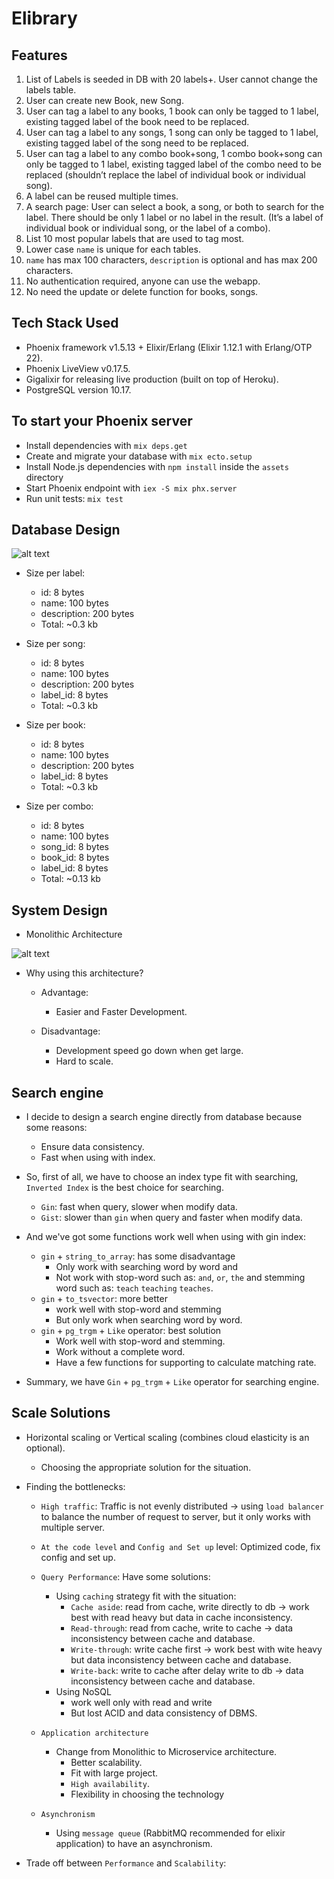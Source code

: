 # Elibrary

## Features

  1. List of Labels is seeded in DB with 20 labels+. User cannot change the labels table.
  2. User can create new Book, new Song.
  3. User can tag a label to any books, 1 book can only be tagged to 1 label, existing tagged label of the book need to be replaced.
  4. User can tag a label to any songs, 1 song can only be tagged to 1 label, existing tagged label of the song need to be replaced.
  5. User can tag a label to any combo book+song, 1 combo book+song can only be tagged to 1 label, existing tagged label of the combo need to be replaced (shouldn’t replace the label of individual book or individual song).
  6. A label can be reused multiple times.
  7. A search page: User can select a book, a song, or both to search for the label. There should be only 1 label or no label in the result. (It’s a label of individual book or individual song, or the label of a combo).
  8. List 10 most popular labels that are used to tag most.
  9. Lower case `name` is unique for each tables.
  10. `name` has max 100 characters, `description` is optional and has max 200 characters.
  11. No authentication required, anyone can use the webapp.
  12. No need the update or delete function for books, songs.

## Tech Stack Used

  * Phoenix framework v1.5.13 + Elixir/Erlang (Elixir 1.12.1 with Erlang/OTP 22).
  * Phoenix LiveView v0.17.5.
  * Gigalixir for releasing live production (built on top of Heroku).
  * PostgreSQL version 10.17.

## To start your Phoenix server

  * Install dependencies with `mix deps.get`
  * Create and migrate your database with `mix ecto.setup`
  * Install Node.js dependencies with `npm install` inside the `assets` directory
  * Start Phoenix endpoint with `iex -S mix phx.server`
  * Run unit tests: `mix test`

## Database Design

  ![alt text](../main/assets/static/images/db_design.JPG)

  * Size per label:
    * id: 8 bytes
    * name: 100 bytes
    * description: 200 bytes
    * Total: ~0.3 kb

  * Size per song:
    * id: 8 bytes
    * name: 100 bytes
    * description: 200 bytes
    * label_id: 8 bytes
    * Total: ~0.3 kb

  * Size per book:
    * id: 8 bytes
    * name: 100 bytes
    * description: 200 bytes
    * label_id: 8 bytes
    * Total: ~0.3 kb

  * Size per combo:
    * id: 8 bytes
    * name: 100 bytes
    * song_id: 8 bytes
    * book_id: 8 bytes
    * label_id: 8 bytes
    * Total: ~0.13 kb

## System Design

  * Monolithic Architecture

  ![alt text](../main/assets/static/images/system_design.JPG)

  * Why using this architecture?

    * Advantage:
      - Easier and Faster Development.

    * Disadvantage:
      - Development speed go down when get large.
      - Hard to scale.

## Search engine

  * I decide to design a search engine directly from database because some reasons:
    - Ensure data consistency.
    - Fast when using with index.

  * So, first of all, we have to choose an index type fit with searching, `Inverted Index` is the best choice for searching.
    - `Gin`: fast when query, slower when modify data.
    - `Gist`: slower than `gin` when query and faster when modify data.

  * And we've got some functions work well when using with gin index:
    * `gin` + `string_to_array`: has some disadvantage
      - Only work with searching word by word and 
      - Not work with stop-word such as: `and`, `or`, `the` and stemming word such as: `teach` `teaching` `teaches`.
    * `gin` + `to_tsvector`: more better
      - work well with stop-word and stemming
      - But only work when searching word by word.
    * `gin` + `pg_trgm` + `Like` operator: best solution
      - Work well with stop-word and stemming.
      - Work without a complete word.
      - Have a few functions for supporting to calculate matching rate.

  * Summary, we have `Gin` + `pg_trgm` + `Like` operator for searching engine.

## Scale Solutions

  * Horizontal scaling or Vertical scaling (combines cloud elasticity is an optional).
    * Choosing the appropriate solution for the situation.

  * Finding the bottlenecks:
    * `High traffic`: Traffic is not evenly distributed
      -> using `load balancer` to balance the number of request to server, but it only works with multiple server.

    * `At the code level` and `Config and Set up` level: Optimized code, fix config and set up.

    * `Query Performance`: Have some solutions:
      * Using `caching` strategy fit with the situation:
        - `Cache aside`: read from cache, write directly to db -> work best with read heavy but data in cache inconsistency.
        - `Read-through`:  read from cache, write to cache -> data inconsistency between cache and database.
        - `Write-through`: write cache first -> work best with wite heavy but data inconsistency between cache and database.
        - `Write-back`: write to cache after delay write to db -> data inconsistency between cache and database.
      * Using NoSQL
        - work well only with read and write
        - But lost ACID and data consistency of DBMS.

    * `Application architecture`
      * Change from Monolithic to Microservice  architecture.
        - Better scalability.
        - Fit with large project.
        - `High availability`.
        - Flexibility in choosing the technology
    * `Asynchronism`
        - Using `message queue` (RabbitMQ recommended for elixir application) to have an asynchronism.
  * Trade off between `Performance` and  `Scalability`: